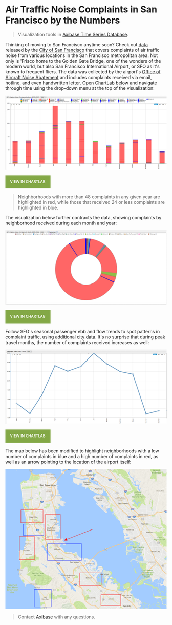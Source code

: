 # Air Traffic Noise Complaints in San Francisco by the Numbers

> Visualization tools in [Axibase Time Series Database](https://axibase.com/docs/atsd/).

Thinking of moving to San Francisco anytime soon? Check out [data](https://github.com/axibase/open-data-catalog/blob/master/datasets/q3xd-hfi8.md)
released by the [City of San Francisco](https://catalog.data.gov/organization/city-of-san-francisco) that covers
complaints of air traffic noise from various locations in the San Francisco metropolitan area. Not only
is 'Frisco home to the Golden Gate Bridge, one of the wonders of the modern world, but also San
Francisco International Airport, or SFO as it's known to frequent fliers. The data was collected by
the airport's [Office of Aircraft Noise Abatement](https://www.flysfo.com/community/noise-abatement) and includes
complaints received via email, hotline, and even handwritten letter. Open [ChartLab](https://apps.axibase.com/chartlab) below and navigate through time
using the drop-down menu at the top of the visualization:

![](Images/SFO1.png)

[![View in ChartLab](Images/button.png)](https://apps.axibase.com/chartlab/d8b696da/6/#fullscreen)

> Neighborhoods with more than 48 complaints in any given year are highlighted in red, while
those that received 24 or less complaints are highlighted in blue.

The visualization below further contracts the data, showing complaints by neighborhood received during each month and year:

![](Images/SFO4.png)

[![View in ChartLab](Images/button.png)](https://apps.axibase.com/chartlab/d8b696da/#fullscreen)

Follow SFO's seasonal passenger ebb and flow trends to spot patterns in complaint traffic, using additional [city data](https://github.com/axibase/open-data-catalog/blob/master/datasets/rkru-6vcg.md). It's no
surprise that during peak travel months, the number of complaints received increases as well:

![](Images/SFO2.png)

[![View in ChartLab](Images/button.png)](https://apps.axibase.com/chartlab/d8b696da/3/#fullscreen)

The map below has been modified to highlight neighborhoods with a low number of complaints in blue and a
high number of complaints in red, as well as an arrow pointing to the location of the airport itself:

![](Images/SFO7.png)

> Contact [Axibase](https://axibase.com/feedback/) with any questions.
